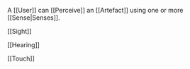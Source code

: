 A [[User]] can [[Perceive]] an [[Artefact]] using one or more [[Sense|Senses]].

[[Sight]]

[[Hearing]]

[[Touch]]